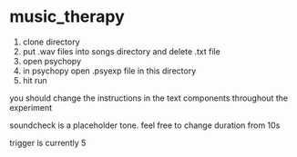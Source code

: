 # music_therapy

1) clone directory
2) put .wav files into songs directory and delete .txt file
3) open psychopy
4) in psychopy open .psyexp file in this directory
5) hit run 

you should change the instructions in the text components throughout the experiment

soundcheck is a placeholder tone. feel free to change duration from 10s

trigger is currently 5
